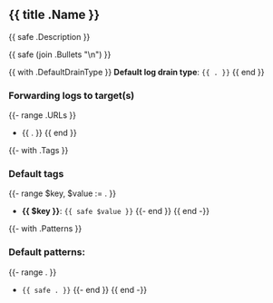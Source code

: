 ## {{ title .Name }}

{{ safe .Description }}

{{ safe (join .Bullets "\n") }}

{{ with .DefaultDrainType }}
**Default log drain type**: `{{ . }}`
{{ end }}

### Forwarding logs to target(s)
{{- range .URLs }}
- {{ . }}
{{ end }}

{{- with .Tags }}
### Default tags
{{- range $key, $value := . }}
- **{{ $key }}**: `{{ safe $value }}`
{{- end }}
{{ end -}}

{{- with .Patterns }}
### Default patterns:
{{- range . }}
- `{{ safe . }}`
{{- end }}
{{ end -}}
